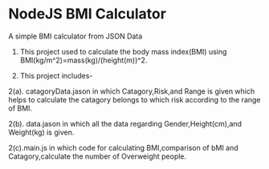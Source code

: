 # NodeJS BMI Calculator
  A simple BMI calculator from JSON Data
  
  1. This project used to calculate the body mass index(BMI) using BMI(kg/m^2)=mass(kg)/(height(m))^2.
  
  2. This project includes-
  
  2(a). catagoryData.jason in which Catagory,Risk,and Range is given which helps to calculate the catagory belongs to which risk according to the range of BMI.
  
  2(b). data.jason in which all the data regarding Gender,Height(cm),and Weight(kg) is given.
  
  2(c).main.js in which code for calculating BMI,comparison of bMI and Catagory,calculate the number of Overweight people.
